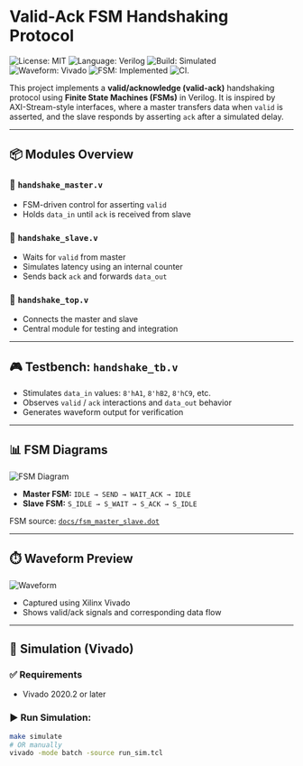 # Valid-Ack FSM Handshaking Protocol

![License: MIT](https://img.shields.io/badge/License-MIT-blue.svg)
![Language: Verilog](https://img.shields.io/badge/language-Verilog-yellow.svg)
![Build: Simulated](https://img.shields.io/badge/build-simulated-green)
![Waveform: Vivado](https://img.shields.io/badge/waveform-Vivado-blue)
![FSM: Implemented](https://img.shields.io/badge/FSM-Implemented-red)
![CI](https://github.com/SayantanMandal2000/rtl-interface-designs/blob/main/.github/workflows/sim.yml/badge.svg).

This project implements a **valid/acknowledge (valid-ack)** handshaking protocol using **Finite State Machines (FSMs)** in Verilog. It is inspired by AXI-Stream-style interfaces, where a master transfers data when `valid` is asserted, and the slave responds by asserting `ack` after a simulated delay.


---

## 📦 Modules Overview

### 🔷 `handshake_master.v`
- FSM-driven control for asserting `valid`
- Holds `data_in` until `ack` is received from slave

### 🔷 `handshake_slave.v`
- Waits for `valid` from master
- Simulates latency using an internal counter
- Sends back `ack` and forwards `data_out`

### 🔷 `handshake_top.v`
- Connects the master and slave
- Central module for testing and integration

---

## 🎮 Testbench: `handshake_tb.v`

- Stimulates `data_in` values: `8'hA1`, `8'hB2`, `8'hC9`, etc.
- Observes `valid` / `ack` interactions and `data_out` behavior
- Generates waveform output for verification

---

## 📊 FSM Diagrams

![FSM Diagram](docs/fsm_master_slave.png)

- **Master FSM:** `IDLE → SEND → WAIT_ACK → IDLE`
- **Slave FSM:** `S_IDLE → S_WAIT → S_ACK → S_IDLE`

FSM source: [`docs/fsm_master_slave.dot`](docs/fsm_master_slave.dot)

---

## ⏱️ Waveform Preview

![Waveform](docs/waveform.png)

- Captured using Xilinx Vivado
- Shows valid/ack signals and corresponding data flow

---

## 🚀 Simulation (Vivado)

### ✅ Requirements
- Vivado 2020.2 or later

### ▶ Run Simulation:

```bash
make simulate
# OR manually
vivado -mode batch -source run_sim.tcl
